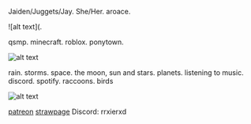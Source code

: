 
Jaiden/Juggets/Jay. She/Her. aroace. 

![alt text]([](https://64.media.tumblr.com/4cb7d676e5399ae7507e564407fe4876/a56565191e20dd54-b8/s640x960/71d036ea0bce14cb8d004efeb33cfa921d9).

qsmp. minecraft. roblox. ponytown.

![alt text](https://64.media.tumblr.com/80e12ae489865da6e21ac01092909a87/2126920db6b8306b-2f/s500x750/4a90d187cde1eb7a128ffc7c4b53b51ea1ca2cd5.pnj)

rain. storms. space. the moon, sun and stars. planets. listening to music. discord. spotify. raccoons. birds

![alt text](https://64.media.tumblr.com/80e12ae489865da6e21ac01092909a87/2126920db6b8306b-2f/s500x750/4a90d187cde1eb7a128ffc7c4b53b51ea1ca2cd5.pnj)

[patreon](https://www.patreon.com/c/0_0zz/about) [strawpage](https://aroacebird.straw.page) Discord: rrxierxd
